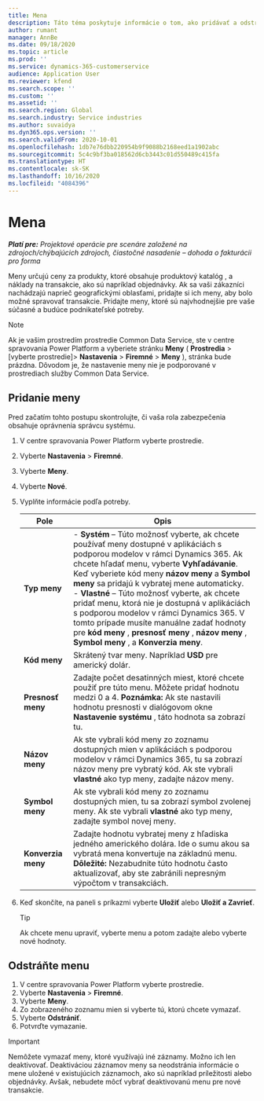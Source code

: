 ```yaml
---
title: Mena
description: Táto téma poskytuje informácie o tom, ako pridávať a odstraňovať typy mien v Project Operations.
author: rumant
manager: AnnBe
ms.date: 09/18/2020
ms.topic: article
ms.prod: ''
ms.service: dynamics-365-customerservice
audience: Application User
ms.reviewer: kfend
ms.search.scope: ''
ms.custom: ''
ms.assetid: ''
ms.search.region: Global
ms.search.industry: Service industries
ms.author: suvaidya
ms.dyn365.ops.version: ''
ms.search.validFrom: 2020-10-01
ms.openlocfilehash: 1db7e76dbb220954b9f9088b2168eed1a1902abc
ms.sourcegitcommit: 5c4c9bf3ba018562d6cb3443c01d550489c415fa
ms.translationtype: HT
ms.contentlocale: sk-SK
ms.lasthandoff: 10/16/2020
ms.locfileid: "4084396"
---
```

# <a name="currency"></a>Mena

_**Platí pre:** Projektové operácie pre scenáre založené na zdrojoch/chýbajúcich zdrojoch, čiastočné nasadenie – dohoda o fakturácii pro forma_

Meny určujú ceny za produkty, ktoré obsahuje produktový katalóg , a náklady na transakcie, ako sú napríklad objednávky. Ak sa vaši zákazníci nachádzajú naprieč geografickými oblasťami, pridajte si ich meny, aby bolo možné spravovať transakcie. Pridajte meny, ktoré sú najvhodnejšie pre vaše súčasné a budúce podnikateľské potreby.  

> [!NOTE]
> Ak je vašim prostredím prostredie Common Data Service, ste v centre spravovania Power Platform a vyberiete stránku **Meny** ( **Prostredia** > [vyberte prostredie]> **Nastavenia** > **Firemné** > **Meny** ), stránka bude prázdna. Dôvodom je, že nastavenie meny nie je podporované v prostrediach služby Common Data Service.

## <a name="add-a-currency"></a>Pridanie meny  
Pred začatím tohto postupu skontrolujte, či vaša rola zabezpečenia obsahuje oprávnenia správcu systému. 

1. V centre spravovania Power Platform vyberte prostredie. 
2. Vyberte **Nastavenia** > **Firemné**.
3. Vyberte **Meny**.  
4. Vyberte **Nové**.  
5. Vyplňte informácie podľa potreby.  


   |          Pole          |                                                                                                                                                                                                                                                                                                                                                                            Opis                                                                                                                                                                                                                                                                                                                                                                            |
   |-------------------------|-------------------------------------------------------------------------------------------------------------------------------------------------------------------------------------------------------------------------------------------------------------------------------------------------------------------------------------------------------------------------------------------------------------------------------------------------------------------------------------------------------------------------------------------------------------------------------------------------------------------------------------------------------------------------------------------------------------------------------------------------------------------|
   |    **Typ meny**    | - **Systém** – Túto možnosť vyberte, ak chcete používať meny dostupné v aplikáciách s podporou modelov v rámci Dynamics 365. Ak chcete hľadať menu, vyberte **Vyhľadávanie**. Keď vyberiete kód meny **názov meny** a **Symbol meny** sa pridajú k vybratej mene automaticky.<br />- **Vlastné** – Túto možnosť vyberte, ak chcete pridať menu, ktorá nie je dostupná v aplikáciách s podporou modelov v rámci Dynamics 365. V tomto prípade musíte manuálne zadať hodnoty pre **kód meny** , **presnosť meny** , **názov meny** , **Symbol meny** , a **Konverzia meny**. |
   |    **Kód meny**    |                                                                                                                                                                                                                                                                                                                                            Skrátený tvar meny. Napríklad **USD** pre americký dolár.                                                                                                                                                                                                                                                                                                                                            |
   | **Presnosť meny**  |                                                                                                                                                                                  Zadajte počet desatinných miest, ktoré chcete použiť pre túto menu.  Môžete pridať hodnotu medzi 0 a 4. **Poznámka:**  Ak ste nastavili hodnotu presnosti v dialógovom okne **Nastavenie systému** , táto hodnota sa zobrazí tu.                                                                                                                                                                                  |
   |    **Názov meny**    |                                                                                                                                                                                                                                         Ak ste vybrali kód meny zo zoznamu dostupných mien v aplikáciách s podporou modelov v rámci Dynamics 365, tu sa zobrazí názov meny pre vybratý kód. Ak ste vybrali **vlastné** ako typ meny, zadajte názov meny.                                                                                                                                                                                                                                          |
   |   **Symbol meny**   |                                                                                                                                                                                                                                                                      Ak ste vybrali kód meny zo zoznamu dostupných mien, tu sa zobrazí symbol zvolenej meny. Ak ste vybrali **vlastné** ako typ meny, zadajte symbol novej meny.                                                                                                                                                                                                                                                                       |
   | **Konverzia meny** |                                                                                                                                                                                                                                     Zadajte hodnotu vybratej meny z hľadiska jedného amerického dolára. Ide o sumu akou sa vybratá mena konvertuje na základnú menu. **Dôležité:**  Nezabudnite túto hodnotu často aktualizovať, aby ste zabránili nepresným výpočtom v transakciách.                                                                                                                                                                                                                                      |


6. Keď skončíte, na paneli s príkazmi vyberte **Uložiť** alebo **Uložiť a Zavrieť**.  

   > [!TIP]
   >  Ak chcete menu upraviť, vyberte menu a potom zadajte alebo vyberte nové hodnoty.  

## <a name="delete-a-currency"></a>Odstráňte menu  

1. V centre spravovania Power Platform vyberte prostredie. 
2. Vyberte **Nastavenia** > **Firemné**.
3. Vyberte **Meny**.  
4. Zo zobrazeného zoznamu mien si vyberte tú, ktorú chcete vymazať.  
5. Vyberte **Odstrániť**.  
6. Potvrďte vymazanie.  

> [!IMPORTANT]
>  Nemôžete vymazať meny, ktoré využívajú iné záznamy. Možno ich len deaktivovať. Deaktiváciou záznamov meny sa neodstránia informácie o mene uložené v existujúcich záznamoch, ako sú napríklad príležitosti alebo objednávky. Avšak, nebudete môcť vybrať deaktivovanú menu pre nové transakcie.  

